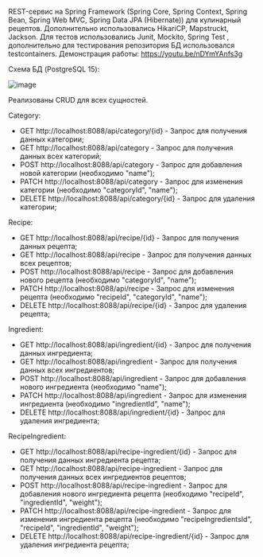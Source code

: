 REST-сервис на Spring Framework (Spring Core, Spring Context, Spring Bean, Spring Web MVC, Spring Data JPA (Hibernate)) для кулинарный рецептов. Дополнительно использовались HikariCP, Mapstruckt, Jackson. 
Для тестов использовались Junit, Mockito, Spring Test , дополнительно для тестирования репозитория БД использовался testcontainers.
Демонстрация работы: https://youtu.be/nDYmYAnfs3g

Схема БД (PostgreSQL 15):

![image](https://github.com/Kipokape/cookingRecipesRest/assets/57583013/a2348943-700d-42a9-b650-cb96efc22236)

Реализованы CRUD для всех сущностей.

Category:

 - GET http://localhost:8088/api/category/{id} - Запрос для получения данных категории;
 - GET http://localhost:8088/api/category - Запрос для получения данных всех категорий;
 - POST http://localhost:8088/api/category - Запрос для добавления новой категории (необходимо "name");
 - PATCH http://localhost:8088/api/category - Запрос для изменения категории (необходимо "categoryId", "name");
 - DELETE http://localhost:8088/api/category/{id} - Запрос для удаления категории;


Recipe:

 - GET http://localhost:8088/api/recipe/{id} - Запрос для получения данных рецепта;
 - GET http://localhost:8088/api/recipe - Запрос для получения данных всех рецептов;
 - POST http://localhost:8088/api/recipe - Запрос для добавления нового рецепта (необходимо "categoryId", "name");
 - PATCH http://localhost:8088/api/recipe - Запрос для изменения рецепта (необходимо "recipeId", "categoryId", "name");
 - DELETE http://localhost:8088/api/recipe/{id} - Запрос для удаления рецепта;


Ingredient:

 - GET http://localhost:8088/api/ingredient/{id} - Запрос для получения данных ингредиента;
 - GET http://localhost:8088/api/ingredient - Запрос для получения данных всех ингредиентов;
 - POST http://localhost:8088/api/ingredient - Запрос для добавления нового ингредиента (необходимо "name");
 - PATCH http://localhost:8088/api/ingredient - Запрос для изменения ингредиента (необходимо "ingredientId", "name");
 - DELETE http://localhost:8088/api/ingredient/{id} - Запрос для удаления ингредиента;


RecipeIngredient:

 - GET http://localhost:8088/api/recipe-ingredient/{id} - Запрос для получения данных ингредиента рецепта;
 - GET http://localhost:8088/api/recipe-ingredient - Запрос для получения данных всех ингредиентов рецептов;
 - POST http://localhost:8088/api/recipe-ingredient - Запрос для добавления нового ингредиента рецепта (необходимо "recipeId", "ingredientId", "weight");
 - PATCH http://localhost:8088/api/recipe-ingredient - Запрос для изменения ингредиента рецепта (необходимо "recipeIngredientsId", "recipeId", "ingredientId", "weight");
 - DELETE http://localhost:8088/api/recipe-ingredient/{id} - Запрос для удаления ингредиента рецепта;
